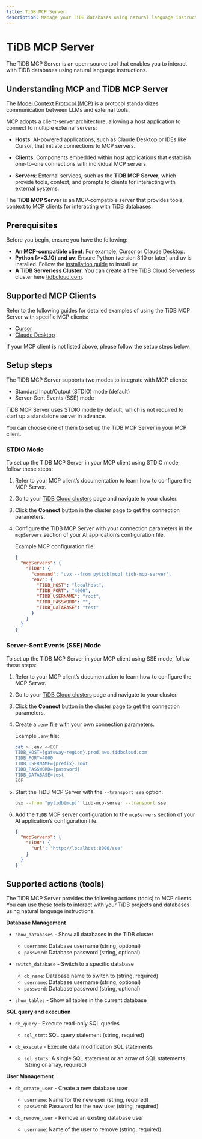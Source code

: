 ```yaml
---
title: TiDB MCP Server
description: Manage your TiDB databases using natural language instructions with the TiDB MCP Server.
---
```


# TiDB MCP Server

The TiDB MCP Server is an open-source tool that enables you to interact with TiDB databases using natural language instructions.

## Understanding MCP and TiDB MCP Server

The [Model Context Protocol (MCP)](https://modelcontextprotocol.io/introduction) is a protocol standardizes communication between LLMs and external tools.

MCP adopts a client-server architecture, allowing a host application to connect to multiple external servers:

- **Hosts**: AI-powered applications, such as Claude Desktop or IDEs like Cursor, that initiate connections to MCP servers.

- **Clients**: Components embedded within host applications that establish one-to-one connections with individual MCP servers.

- **Servers**: External services, such as the **TiDB MCP Server**, which provide tools, context, and prompts to clients for interacting with external systems.

The **TiDB MCP Server** is an MCP-compatible server that provides tools, context to MCP clients for interacting with TiDB databases.

## Prerequisites

Before you begin, ensure you have the following:

- **An MCP-compatible client**: For example, [Cursor](./tidb-mcp-cursor.md) or [Claude Desktop](./tidb-mcp-claude-desktop.md).
- **Python (>=3.10) and uv**: Ensure Python (version 3.10 or later) and uv is installed. Follow the [installation guide](https://docs.astral.sh/uv/getting-started/installation/) to install uv.
- **A TiDB Serverless Cluster**: You can create a free TiDB Cloud Serverless cluster here [tidbcloud.com](https://tidbcloud.com/free-trial).

## Supported MCP Clients

Refer to the following guides for detailed examples of using the TiDB MCP Server with specific MCP clients:

- [Cursor](./tidb-mcp-cursor.md)
- [Claude Desktop](./tidb-mcp-claude-desktop.md)

If your MCP client is not listed above, please follow the setup steps below.

## Setup steps

The TiDB MCP Server supports two modes to integrate with MCP clients:

- Standard Input/Output (STDIO) mode (default)
- Server-Sent Events (SSE) mode
  
TiDB MCP Server uses STDIO mode by default, which is not required to start up a standalone server in advance.

You can choose one of them to set up the TiDB MCP Server in your MCP client.

### STDIO Mode

To set up the TiDB MCP Server in your MCP client using STDIO mode, follow these steps:

1. Refer to your MCP client’s documentation to learn how to configure the MCP Server.

2. Go to your [TiDB Cloud clusters](https://tidbcloud.com/console/clusters) page and navigate to your cluster.

3. Click the **Connect** button in the cluster page to get the connection parameters.

4. Configure the TiDB MCP Server with your connection parameters in the `mcpServers` section of your AI application’s configuration file.
  
      Example MCP configuration file:

      ```json
      {
        "mcpServers": {
          "TiDB": {
            "command": "uvx --from pytidb[mcp] tidb-mcp-server",
            "env": {
              "TIDB_HOST": "localhost",
              "TIDB_PORT": "4000",
              "TIDB_USERNAME": "root",
              "TIDB_PASSWORD": "",
              "TIDB_DATABASE": "test"
            }
          }
        }
      }
      ```

### Server-Sent Events (SSE) Mode

To set up the TiDB MCP Server in your MCP client using SSE mode, follow these steps:

1. Refer to your MCP client’s documentation to learn how to configure the MCP Server.

2. Go to your [TiDB Cloud clusters](https://tidbcloud.com/console/clusters) page and navigate to your cluster.

3. Click the **Connect** button in the cluster page to get the connection parameters.

4. Create a `.env` file with your own connection parameters.

    Example `.env` file:

    ```bash
    cat > .env <<EOF
    TIDB_HOST={gateway-region}.prod.aws.tidbcloud.com
    TIDB_PORT=4000
    TIDB_USERNAME={prefix}.root
    TIDB_PASSWORD={password}
    TIDB_DATABASE=test
    EOF
    ```

5. Start the TiDB MCP Server with the `--transport sse` option.

    ```bash
    uvx --from "pytidb[mcp]" tidb-mcp-server --transport sse
    ```

6. Add the `TiDB` MCP server configuration to the `mcpServers` section of your AI application’s configuration file.

    ```json
    {
      "mcpServers": {
        "TiDB": {
          "url": "http://localhost:8000/sse"
        }
      }
    }
    ```

## Supported actions (tools)

The TiDB MCP Server provides the following actions (tools) to MCP clients. You can use these tools to interact with your TiDB projects and databases using natural language instructions.

**Database Management**

- `show_databases` - Show all databases in the TiDB cluster

    * `username`: Database username (string, optional)
    * `password`: Database password (string, optional)

- `switch_database` - Switch to a specific database

    * `db_name`: Database name to switch to (string, required)
    * `username`: Database username (string, optional)
    * `password`: Database password (string, optional)

- `show_tables` - Show all tables in the current database

**SQL query and execution**

- `db_query` - Execute read-only SQL queries

    * `sql_stmt`: SQL query statement (string, required)

- `db_execute` - Execute data modification SQL statements

    * `sql_stmts`: A single SQL statement or an array of SQL statements (string or array, required)

**User Management**

- `db_create_user` - Create a new database user

    * `username`: Name for the new user (string, required)
    * `password`: Password for the new user (string, required)

- `db_remove_user` - Remove an existing database user

    * `username`: Name of the user to remove (string, required)
